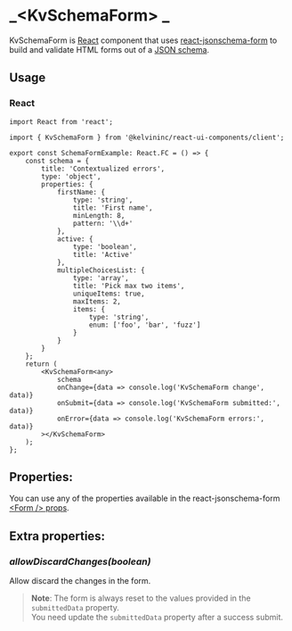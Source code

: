 # _<KvSchemaForm\> _

KvSchemaForm is [React](https://reactjs.org/) component that uses [react-jsonschema-form](https://react-jsonschema-form.readthedocs.io) to build and validate HTML forms out of a [JSON schema](http://json-schema.org/).

## Usage

### React

```tsx
import React from 'react';

import { KvSchemaForm } from '@kelvininc/react-ui-components/client';

export const SchemaFormExample: React.FC = () => {
	const schema = {
		title: 'Contextualized errors',
		type: 'object',
		properties: {
			firstName: {
				type: 'string',
				title: 'First name',
				minLength: 8,
				pattern: '\\d+'
			},
			active: {
				type: 'boolean',
				title: 'Active'
			},
			multipleChoicesList: {
				type: 'array',
				title: 'Pick max two items',
				uniqueItems: true,
				maxItems: 2,
				items: {
					type: 'string',
					enum: ['foo', 'bar', 'fuzz']
				}
			}
		}
	};
	return (
		<KvSchemaForm<any>
			schema
			onChange={data => console.log('KvSchemaForm change', data)}
			onSubmit={data => console.log('KvSchemaForm submitted:', data)}
			onError={data => console.log('KvSchemaForm errors:', data)}
		></KvSchemaForm>
	);
};
```

## Properties:

You can use any of the properties available in the react-jsonschema-form [&lt;Form /> props](https://react-jsonschema-form.readthedocs.io/en/latest/api-reference/form-props/).

## Extra properties: 

### _allowDiscardChanges(boolean)_ 
Allow discard the changes in the form.


> **Note**: The form is always reset to the values provided in the `submittedData` property. <br/>You need update the `submittedData` property after a success submit.  
